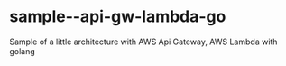 # sample--api-gw-lambda-go
Sample of a little architecture with AWS Api Gateway, AWS Lambda with golang
